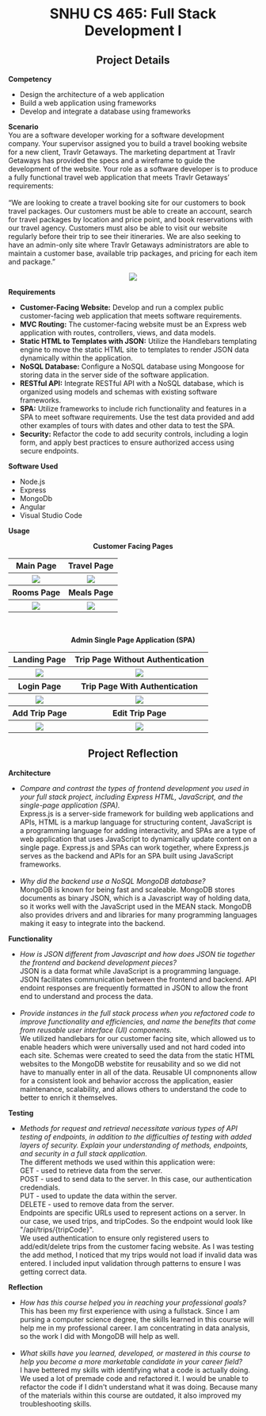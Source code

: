 <h1 align="center">SNHU CS 465: Full Stack Development I</h1>
<h2 align="center">Project Details</h2>
<b>Competency</b>
<ul>
  <li>Design the architecture of a web application</li>
  <li>Build a web application using frameworks</li>
  <li>Develop and integrate a database using frameworks</li>
</ul>
<b>Scenario</b>
<br>
You are a software developer working for a software development company. Your supervisor assigned you to build a travel booking website for a new client, Travlr Getaways. The marketing department at Travlr Getaways has provided the specs and a wireframe to guide the development of the website. Your role as a software developer is to produce a fully functional travel web application that meets Travlr Getaways’ requirements:
<br>
<br>
“We are looking to create a travel booking site for our customers to book travel packages. Our customers must be able to create an account, search for travel packages by location and price point, and book reservations with our travel agency. Customers must also be able to visit our website regularly before their trip to see their itineraries. We are also seeking to have an admin-only site where Travlr Getaways administrators are able to maintain a customer base, available trip packages, and pricing for each item and package.”
<br>
<p align="center"><img src="images\Travlr Getaways Logo.png"></p>
<b>Requirements</b>
<ul>
  <li><b>Customer-Facing Website:</b> Develop and run a complex public customer-facing web application that meets software requirements.</li>
  <li><b>MVC Routing:</b> The customer-facing website must be an Express web application with routes, controllers, views, and data models.</li>
  <li><b>Static HTML to Templates with JSON:</b> Utilize the Handlebars templating engine to move the static HTML site to templates to render JSON data dynamically within the application.</li>
  <li><b>NoSQL Database:</b> Configure a NoSQL database using Mongoose for storing data in the server side of the software application.</li>
  <li><b>RESTful API:</b> Integrate RESTful API with a NoSQL database, which is organized using models and schemas with existing software frameworks.</li>
  <li><b>SPA:</b> Utilize frameworks to include rich functionality and features in a SPA to meet software requirements. Use the test data provided and add other examples of tours with dates and other data to test the SPA.</li>
  <li><b>Security:</b> Refactor the code to add security controls, including a login form, and apply best practices to ensure authorized access using secure endpoints.</li>
</ul>
<b>Software Used</b>
<ul>
<li>Node.js</li>
<li>Express</li>
<li>MongoDb</li>
<li>Angular</li>
<li>Visual Studio Code</li>
</ul>

<b>Usage</b>
<p align="center"><b>Customer Facing Pages</b></p>
<table>
<tr>
<th>Main Page</th>
<th>Travel Page</th>
</tr>
<tr>
<th><img src="images\Main Page.png"></th>
<th><img src="images\Travel Page.png"></th>
</tr>
<tr>
<th>Rooms Page</th>
<th>Meals Page</th>
</tr>
<tr>
<th><img src="images\Rooms Page.png"></th>
<th><img src="images\Meals Page.png"></th>
</tr>
</table>
<br>
<p align="center"><b>Admin Single Page Application (SPA)</b></p>

<table>
<tr>
<th>Landing Page</th>
<th>Trip Page Without Authentication</th>
</tr>
<tr>
<th><img src="images\Landing Page.png"></th>
<th><img src="images\TripsNoAuth.png"></th>
</tr>
<tr>
<th>Login Page</th>
<th>Trip Page With Authentication</th>
</tr>
<tr>
<th><img src="images\Login Page.png"></th>
<th><img src="images\TripsWithAuth.png"></th>
</tr>
<tr>
<th>Add Trip Page</th>
<th>Edit Trip Page</th>
</tr>
<tr>
<th><img src="images\AddTrip.png"></th>
<th><img src="images\EditTrip.png"></th>
</tr>
</table>

<h2 align="center">Project Reflection</h2>
<b>Architecture</b>
<ul>
<li>
<i>Compare and contrast the types of frontend development you used in your full stack project, including Express HTML, JavaScript, and the single-page application (SPA).</i>
<br>
Express.js is a server-side framework for building web applications and APIs, HTML is a markup language for structuring content, JavaScript is a programming language for adding interactivity, and SPAs are a type of web application that uses JavaScript to dynamically update content on a single page. Express.js and SPAs can work together, where Express.js serves as the backend and APIs for an SPA built using JavaScript frameworks.
<br><br>
</li>
<li>
<i>Why did the backend use a NoSQL MongoDB database?</i>
<br>
MongoDB is known for being fast and scaleable.  MongoDB stores documents as binary JSON, which is a Javascript way of holding data, so it works well with the JavaScript used in the MEAN stack. MongoDB also provides drivers and and libraries for many programming languages making it easy to integrate into the backend.

</li>
</ul>

<b>Functionality</b>
<ul>
<li>
<i>How is JSON different from Javascript and how does JSON tie together the frontend and backend development pieces?</i>
<br>
JSON is a data format while JavaScript is a programming language.  JSON facilitates communication between the frontend and backend.  API endoint responses are frequently formatted in JSON to allow the front end to understand and process the data.
<br><br>
</li>
<li>
<i>Provide instances in the full stack process when you refactored code to improve functionality and efficiencies, and name the benefits that come from reusable user interface (UI) components.</i>
<br>
We utilized handlebars for our customer facing site, which allowed us to enable headers which were universally used and not hard coded into each site.  Schemas were created to seed the data from the static HTML websites to the MongoDB webstite for reusability and so we did not have to manually enter in all of the data.  Reusable UI compnonents allow for a consistent look and behavior accross the application, easier maintenance, scalability, and allows others to understand the code to better to enrich it themselves.
</li>
</ul>

<b>Testing</b>
<ul>
<li>
<i>Methods for request and retrieval necessitate various types of API testing of endpoints, in addition to the difficulties of testing with added layers of security.  Explain your understanding of methods, endpoints, and security in a full stack application.</i>
<br>
The different methods we used within this application were:<BR>
GET - used to retrieve data from the server.<br>
POST - used to send data to the server.  In this case, our authentication credendials.<br>
PUT - used to update the data within the server.<br>
DELETE - used to remove data from the server.<br>
Endpoints are specific URLs used to represent actions on a server.  In our case, we used trips, and tripCodes.  So the endpoint would look like "/api/trips/{tripCode}".<br>
We used authentication to ensure only registered users to add/edit/delete trips from the customer facing website.  As I was testing the add method, I noticed that my trips would not load if invalid data was entered.  I included input validation through patterns to ensure I was getting correct data.

</li>
</ul>

<b>Reflection</b>
<ul>
<li>
<i>How has this course helped you in reaching your professional goals?</i>
<br>
This has been my first experience with using a fullstack.  Since I am pursing a computer science degree, the skills learned in this course will help me in my professional career.  I am concentrating in data analysis, so the work I did with MongoDB will help as well.
</li>
<br>
<li>
<i>What skills have you learned, developed, or mastered in this course to help you become a more marketable candidate in your career field?</i>
<br>
I have bettered my skills with identifying what a code is actually doing.  We used a lot of premade code and refactored it.  I would be unable to refactor the code if I didn't understand what it was doing.  Because many of the materials within this course are outdated, it also improved my troubleshooting skills.
</li>
</ul>